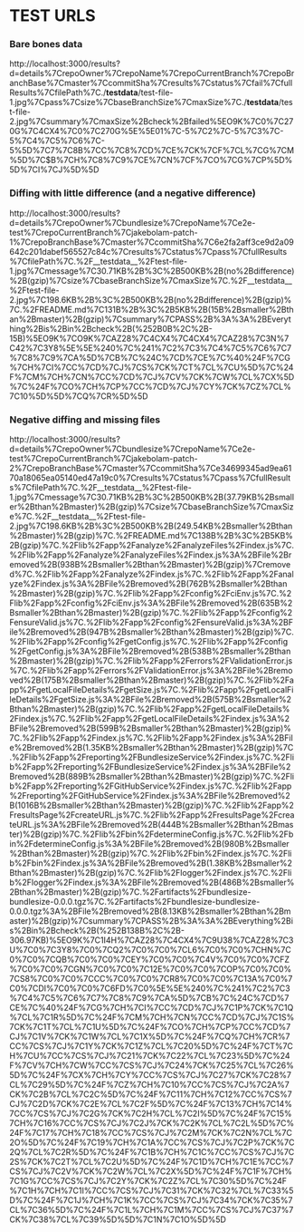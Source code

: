 # TEST URLS
### Bare bones data
http://localhost:3000/results?d=details%7CrepoOwner%7CrepoName%7CrepoCurrentBranch%7CrepoBranchBase%7Cmaster%7CcommitSha%7Cresults%7Cstatus%7Cfail%7CfullResults%7CfilePath%7C./__testdata__/test-file-1.jpg%7Cpass%7Csize%7CbaseBranchSize%7CmaxSize%7C./__testdata__/test-file-2.jpg%7Csummary%7CmaxSize%2Bcheck%2Bfailed%5EO9K%7C0%7C270G%7C4CX4%7C0%7C270G%5E%5E$0%7C$1%7C-5%7C2%7C-5%7C3%7C-5%7C4%7C5%7C6%7C-5%5D%7C7%7C$8%7C9%7CA%7C@$B%7CC%7C8%7CD%7CE%7CK%7CF%7CL%7CG%7CM%5D%7C$B%7CH%7C8%7C9%7CE%7CN%7CF%7CO%7CG%7CP%5D%5D%7CI%7CJ%5D%5D

### Diffing with little difference (and a negative difference)
http://localhost:3000/results?d=details%7CrepoOwner%7Cbundlesize%7CrepoName%7Ce2e-test%7CrepoCurrentBranch%7Cjakebolam-patch-1%7CrepoBranchBase%7Cmaster%7CcommitSha%7C6e2fa2aff3ce9d2a09642c201dabef565527c84c%7Cresults%7Cstatus%7Cpass%7CfullResults%7CfilePath%7C.%2F__testdata__%2Ftest-file-1.jpg%7Cmessage%7C30.71KB%2B%3C%2B500KB%2B(no%2Bdifference)%2B(gzip)%7Csize%7CbaseBranchSize%7CmaxSize%7C.%2F__testdata__%2Ftest-file-2.jpg%7C198.6KB%2B%3C%2B500KB%2B(no%2Bdifference)%2B(gzip)%7C.%2FREADME.md%7C131B%2B%3C%2B5KB%2B(15B%2Bsmaller%2Bthan%2Bmaster)%2B(gzip)%7Csummary%7CPASS%2B%3A%3A%2BEverything%2Bis%2Bin%2Bcheck%2B(%252B0B%2C%2B-15B)%5EO9K%7CO9K%7CAZ28%7C4CX4%7C4CX4%7CAZ28%7C3N%7C42%7C3Y8%5E%5E%240%7C%241%7C2%7C3%7C4%7C5%7C6%7C7%7C8%7C9%7CA%5D%7CB%7C%24C%7CD%7CE%7C%40%24F%7CG%7CH%7CI%7CC%7CD%7CJ%7CS%7CK%7CT%7CL%7CU%5D%7C%24F%7CM%7CH%7CN%7CC%7CD%7CJ%7CV%7CK%7CW%7CL%7CX%5D%7C%24F%7CO%7CH%7CP%7CC%7CD%7CJ%7CY%7CK%7CZ%7CL%7C10%5D%5D%7CQ%7CR%5D%5D

### Negative diffing and missing files
http://localhost:3000/results?d=details%7CrepoOwner%7Cbundlesize%7CrepoName%7Ce2e-test%7CrepoCurrentBranch%7Cjakebolam-patch-2%7CrepoBranchBase%7Cmaster%7CcommitSha%7Ce34699345ad9ea6170a18065ea05140ed47a19c0%7Cresults%7Cstatus%7Cpass%7CfullResults%7CfilePath%7C.%2F__testdata__%2Ftest-file-1.jpg%7Cmessage%7C30.71KB%2B%3C%2B500KB%2B(37.79KB%2Bsmaller%2Bthan%2Bmaster)%2B(gzip)%7Csize%7CbaseBranchSize%7CmaxSize%7C.%2F__testdata__%2Ftest-file-2.jpg%7C198.6KB%2B%3C%2B500KB%2B(249.54KB%2Bsmaller%2Bthan%2Bmaster)%2B(gzip)%7C.%2FREADME.md%7C138B%2B%3C%2B5KB%2B(gzip)%7C.%2Flib%2Fapp%2Fanalyze%2FanalyzeFiles%2Findex.js%7C.%2Flib%2Fapp%2Fanalyze%2FanalyzeFiles%2Findex.js%3A%2BFile%2Bremoved%2B(938B%2Bsmaller%2Bthan%2Bmaster)%2B(gzip)%7Cremoved%7C.%2Flib%2Fapp%2Fanalyze%2Findex.js%7C.%2Flib%2Fapp%2Fanalyze%2Findex.js%3A%2BFile%2Bremoved%2B(762B%2Bsmaller%2Bthan%2Bmaster)%2B(gzip)%7C.%2Flib%2Fapp%2Fconfig%2FciEnv.js%7C.%2Flib%2Fapp%2Fconfig%2FciEnv.js%3A%2BFile%2Bremoved%2B(635B%2Bsmaller%2Bthan%2Bmaster)%2B(gzip)%7C.%2Flib%2Fapp%2Fconfig%2FensureValid.js%7C.%2Flib%2Fapp%2Fconfig%2FensureValid.js%3A%2BFile%2Bremoved%2B(947B%2Bsmaller%2Bthan%2Bmaster)%2B(gzip)%7C.%2Flib%2Fapp%2Fconfig%2FgetConfig.js%7C.%2Flib%2Fapp%2Fconfig%2FgetConfig.js%3A%2BFile%2Bremoved%2B(538B%2Bsmaller%2Bthan%2Bmaster)%2B(gzip)%7C.%2Flib%2Fapp%2Ferrors%2FValidationError.js%7C.%2Flib%2Fapp%2Ferrors%2FValidationError.js%3A%2BFile%2Bremoved%2B(175B%2Bsmaller%2Bthan%2Bmaster)%2B(gzip)%7C.%2Flib%2Fapp%2FgetLocalFileDetails%2FgetSize.js%7C.%2Flib%2Fapp%2FgetLocalFileDetails%2FgetSize.js%3A%2BFile%2Bremoved%2B(575B%2Bsmaller%2Bthan%2Bmaster)%2B(gzip)%7C.%2Flib%2Fapp%2FgetLocalFileDetails%2Findex.js%7C.%2Flib%2Fapp%2FgetLocalFileDetails%2Findex.js%3A%2BFile%2Bremoved%2B(599B%2Bsmaller%2Bthan%2Bmaster)%2B(gzip)%7C.%2Flib%2Fapp%2Findex.js%7C.%2Flib%2Fapp%2Findex.js%3A%2BFile%2Bremoved%2B(1.35KB%2Bsmaller%2Bthan%2Bmaster)%2B(gzip)%7C.%2Flib%2Fapp%2Freporting%2FBundlesizeService%2Findex.js%7C.%2Flib%2Fapp%2Freporting%2FBundlesizeService%2Findex.js%3A%2BFile%2Bremoved%2B(889B%2Bsmaller%2Bthan%2Bmaster)%2B(gzip)%7C.%2Flib%2Fapp%2Freporting%2FGitHubService%2Findex.js%7C.%2Flib%2Fapp%2Freporting%2FGitHubService%2Findex.js%3A%2BFile%2Bremoved%2B(1016B%2Bsmaller%2Bthan%2Bmaster)%2B(gzip)%7C.%2Flib%2Fapp%2FresultsPage%2FcreateURL.js%7C.%2Flib%2Fapp%2FresultsPage%2FcreateURL.js%3A%2BFile%2Bremoved%2B(444B%2Bsmaller%2Bthan%2Bmaster)%2B(gzip)%7C.%2Flib%2Fbin%2FdetermineConfig.js%7C.%2Flib%2Fbin%2FdetermineConfig.js%3A%2BFile%2Bremoved%2B(980B%2Bsmaller%2Bthan%2Bmaster)%2B(gzip)%7C.%2Flib%2Fbin%2Findex.js%7C.%2Flib%2Fbin%2Findex.js%3A%2BFile%2Bremoved%2B(1.38KB%2Bsmaller%2Bthan%2Bmaster)%2B(gzip)%7C.%2Flib%2Flogger%2Findex.js%7C.%2Flib%2Flogger%2Findex.js%3A%2BFile%2Bremoved%2B(486B%2Bsmaller%2Bthan%2Bmaster)%2B(gzip)%7C.%2Fartifacts%2Fbundlesize-bundlesize-0.0.0.tgz%7C.%2Fartifacts%2Fbundlesize-bundlesize-0.0.0.tgz%3A%2BFile%2Bremoved%2B(8.13KB%2Bsmaller%2Bthan%2Bmaster)%2B(gzip)%7Csummary%7CPASS%2B%3A%3A%2BEverything%2Bis%2Bin%2Bcheck%2B(%252B138B%2C%2B-306.97KB)%5EO9K%7C1I4H%7CAZ28%7C4CX4%7C9U38%7CAZ28%7C3U%7C0%7C3Y8%7C0%7CQ2%7C0%7C0%7CL6%7C0%7C0%7CHN%7C0%7C0%7CQB%7C0%7C0%7CEY%7C0%7C0%7C4V%7C0%7C0%7CFZ%7C0%7C0%7CGN%7C0%7C0%7C12E%7C0%7C0%7COP%7C0%7C0%7CS8%7C0%7C0%7CCC%7C0%7C0%7CR8%7C0%7C0%7C13A%7C0%7C0%7CDI%7C0%7C0%7C6FD%7C0%5E%5E%240%7C%241%7C2%7C3%7C4%7C5%7C6%7C7%7C8%7C9%7CA%5D%7CB%7C%24C%7CD%7CE%7C%40%24F%7CG%7CH%7CI%7CC%7CD%7CJ%7C1P%7CK%7C1Q%7CL%7C1R%5D%7C%24F%7CM%7CH%7CN%7CC%7CD%7CJ%7C1S%7CK%7C1T%7CL%7C1U%5D%7C%24F%7CO%7CH%7CP%7CC%7CD%7CJ%7C1V%7CK%7C1W%7CL%7C1X%5D%7C%24F%7CQ%7CH%7CR%7CC%7CS%7CJ%7C1Y%7CK%7C1Z%7CL%7C20%5D%7C%24F%7CT%7CH%7CU%7CC%7CS%7CJ%7C21%7CK%7C22%7CL%7C23%5D%7C%24F%7CV%7CH%7CW%7CC%7CS%7CJ%7C24%7CK%7C25%7CL%7C26%5D%7C%24F%7CX%7CH%7CY%7CC%7CS%7CJ%7C27%7CK%7C28%7CL%7C29%5D%7C%24F%7CZ%7CH%7C10%7CC%7CS%7CJ%7C2A%7CK%7C2B%7CL%7C2C%5D%7C%24F%7C11%7CH%7C12%7CC%7CS%7CJ%7C2D%7CK%7C2E%7CL%7C2F%5D%7C%24F%7C13%7CH%7C14%7CC%7CS%7CJ%7C2G%7CK%7C2H%7CL%7C2I%5D%7C%24F%7C15%7CH%7C16%7CC%7CS%7CJ%7C2J%7CK%7C2K%7CL%7C2L%5D%7C%24F%7C17%7CH%7C18%7CC%7CS%7CJ%7C2M%7CK%7C2N%7CL%7C2O%5D%7C%24F%7C19%7CH%7C1A%7CC%7CS%7CJ%7C2P%7CK%7C2Q%7CL%7C2R%5D%7C%24F%7C1B%7CH%7C1C%7CC%7CS%7CJ%7C2S%7CK%7C2T%7CL%7C2U%5D%7C%24F%7C1D%7CH%7C1E%7CC%7CS%7CJ%7C2V%7CK%7C2W%7CL%7C2X%5D%7C%24F%7C1F%7CH%7C1G%7CC%7CS%7CJ%7C2Y%7CK%7C2Z%7CL%7C30%5D%7C%24F%7C1H%7CH%7C1I%7CC%7CS%7CJ%7C31%7CK%7C32%7CL%7C33%5D%7C%24F%7C1J%7CH%7C1K%7CC%7CS%7CJ%7C34%7CK%7C35%7CL%7C36%5D%7C%24F%7C1L%7CH%7C1M%7CC%7CS%7CJ%7C37%7CK%7C38%7CL%7C39%5D%5D%7C1N%7C1O%5D%5D
